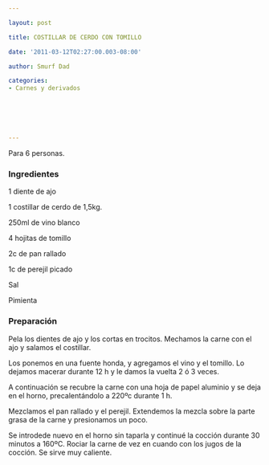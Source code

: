 ```yaml
---

layout: post

title: COSTILLAR DE CERDO CON TOMILLO

date: '2011-03-12T02:27:00.003-08:00'

author: Smurf Dad

categories:
- Carnes y derivados






---
```


Para 6 personas.

<h3>Ingredientes</h3>

1 diente de ajo

1 costillar de cerdo de 1,5kg.

250ml de vino blanco

4 hojitas de tomillo

2c de pan rallado

1c de perejil picado

Sal

Pimienta

<h3>Preparación</h3>

Pela los dientes de ajo y los cortas en trocitos. Mechamos la carne con el ajo y salamos el costillar.

Los ponemos en una fuente honda, y agregamos el vino y el tomillo. Lo dejamos macerar durante 12 h y le damos la vuelta 2 ó 3 veces.

A continuación se recubre la carne con una hoja de papel aluminio y se deja en el horno, precalentándolo a 220ºc durante 1 h.

Mezclamos el pan rallado y el perejil. Extendemos la mezcla sobre la parte grasa de la carne y presionamos un poco.

Se introdede nuevo en el horno sin taparla y continué la cocción durante 30 minutos a 160ºC. Rociar la carne de vez en cuando con los jugos de la cocción. Se sirve muy caliente.
